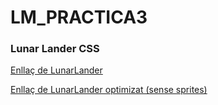 # LM_PRACTICA3
### Lunar Lander CSS

[Enllaç de LunarLander](https://rawgit.com/MariaAdrover/LM_PRACTICA3/master/LunarLander1.html)

[Enllaç de LunarLander optimizat (sense sprites)](https://rawgit.com/MariaAdrover/LM_PRACTICA3/MINI/LunarLander1.html)
